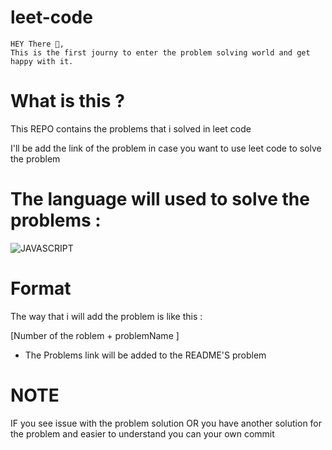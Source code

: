 # leet-code

    HEY There 👋,
    This is the first journy to enter the problem solving world and get happy with it. 
    

# What is this ?

This REPO contains the problems that i solved in leet code

I'll be add the link of the problem in case you want to use leet code to solve the problem 

# The language will used to solve the problems : 
![JAVASCRIPT](https://img.shields.io/badge/JavaScript-F7DF1E?style=for-the-badge&logo=javascript&logoColor=black)
# Format
The way that i will add the problem is  like this : 

[Number of the roblem + problemName ] 

* The Problems link will be added to the README'S problem 



 # NOTE 
IF you see issue with the problem solution 
OR you have another solution for the problem and easier to understand you can your own commit 

